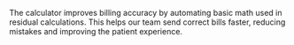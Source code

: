 The calculator improves billing accuracy by automating basic math used in residual calculations. This helps our team send correct bills faster, reducing mistakes and improving the patient experience.